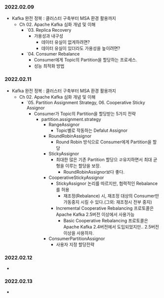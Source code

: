 ### 2022.02.09
- Kafka 완전 정복 : 클러스터 구축부터 MSA 환경 활용까지
  - Ch 02. Apache Kafka 심화 개념 및 이해
    - `03. Replica Recovery
      - 가용성과 내구성
        - 데이터 유실이 없게하려면?
        - 데이터 유실이 있더라도 가용성을 높이려면?
    - `04. Consumer Rebalance
      - Consumer에게 Topic의 Partition을 할당하는 프로세스.
      - 성능 최적화 방법
      
### 2022.02.11
- Kafka 완전 정복 : 클러스터 구축부터 MSA 환경 활용까지
  - Ch 02. Apache Kafka 심화 개념 및 이해
    - `05. Partition Assignment Strategy, 06. Cooperative Sticky Assignor
      - Consumer가 Topic의 Partition을 할당받는 5가지 전략
        - partition.assignment.strategy
          - RangeAssignor
            - Topic별로 작동하는 Defalut Assignor
          - RoundRobinAssignor
            - Round Robin 방식으로 Consumer에게 Partition을 할당
          - StickyAssignor
            - 최대한 많은 기존 Partition 할당으 ㄹ유지하면서 최대 균형을 이루는 할당을 보장.  
              - RoundRobinAssignor보다 좋다.
          - CooperativeStickyAssignor
            - StickyAssignor 논리를 따르지만, 협력적인 Rebalance를 허용
              - 재조정(Rebalance) 시, 재조정 대상의 Consumer만 가동중지 시킬 수 있다.(그외: 재조정시 전부 중지)
            - Incremental Cooperative Rebalancing 프로토콜은 Apache Kafka 2.5버전 이상에서 사용가능
              - Basic Cooperative Rebalancing 프로토콜은 Apache Kafka 2.4버전에서 도입되었지만.. 2.5버전 이상을 사용하자.   
          - ConsumerPartitionAssignor
            - 사용자 지정 할당전략

### 2022.02.12
- 
### 2022.02.13
- 
